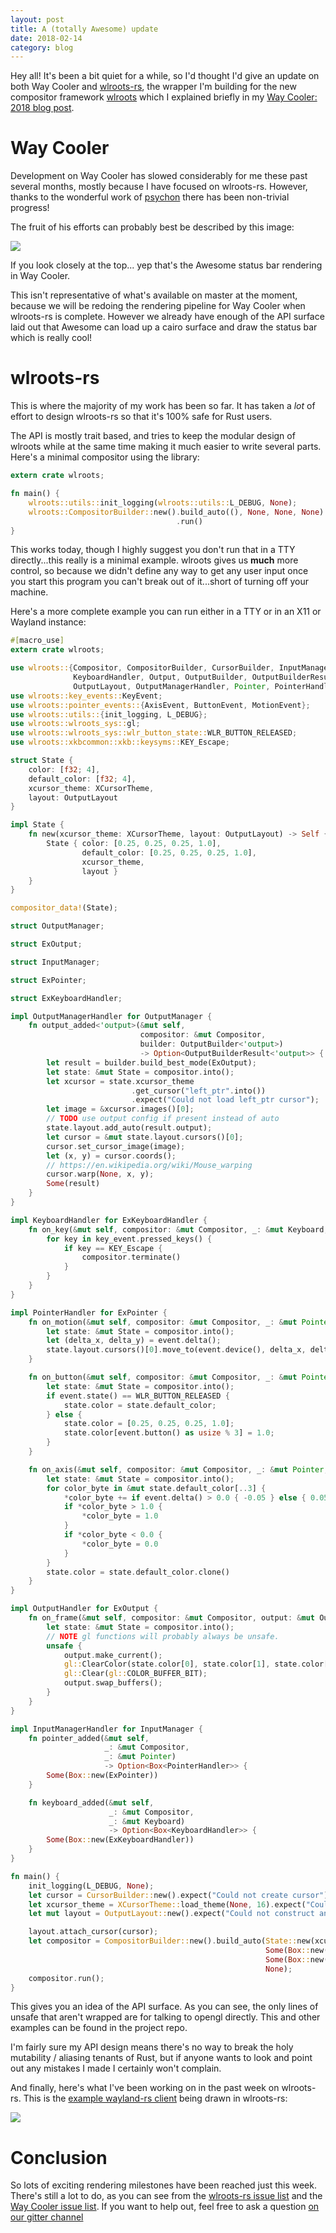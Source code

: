 ```yaml
---
layout: post
title: A (totally Awesome) update
date: 2018-02-14
category: blog
---
```

Hey all! It's been a bit quiet for a while, so I'd thought I'd give an update on both Way Cooler and [wlroots-rs](https://github.com/swaywm/wlroots-rs), the wrapper I'm building for the new compositor framework [wlroots](https://github.com/swaywm/wlroots) which I explained briefly in my [Way Cooler: 2018 blog post](/blog/2017/12/24/way-cooler-2017.html).

# Way Cooler
Development on Way Cooler has slowed considerably for me these past several months, mostly because I have focused on wlroots-rs. However, thanks to the wonderful work of [psychon](https://github.com/psychon) there has been non-trivial progress!

The fruit of his efforts can probably best be described by this image:

![](/assets/awesome_bar_in_way_cooler.png)

If you look closely at the top... yep that's the Awesome status bar rendering in Way Cooler.

This isn't representative of what's available on master at the moment, because we will be redoing the rendering pipeline for Way Cooler when wlroots-rs is complete. However we already have enough of the API surface laid out that Awesome can load up a cairo surface and draw the status bar which is really cool!

# wlroots-rs
This is where the majority of my work has been so far. It has taken a _lot_ of effort to design wlroots-rs so that it's 100% safe for Rust users.

The API is mostly trait based, and tries to keep the modular design of wlroots while at the same time making it much easier to write several parts. Here's a minimal compositor using the library:


```rust
extern crate wlroots;

fn main() {
    wlroots::utils::init_logging(wlroots::utils::L_DEBUG, None);
    wlroots::CompositorBuilder::new().build_auto((), None, None, None)
                                     .run()
}
```

This works today, though I highly suggest you don't run that in a TTY directly...this really is a minimal example. wlroots gives us **much** more control, so because we didn't define any way to get any user input once you start this program you can't break out of it...short of turning off your machine.

Here's a more complete example you can run either in a TTY or in an X11 or Wayland instance:

```rust
#[macro_use]
extern crate wlroots;

use wlroots::{Compositor, CompositorBuilder, CursorBuilder, InputManagerHandler, Keyboard,
              KeyboardHandler, Output, OutputBuilder, OutputBuilderResult, OutputHandler,
              OutputLayout, OutputManagerHandler, Pointer, PointerHandler, XCursorTheme};
use wlroots::key_events::KeyEvent;
use wlroots::pointer_events::{AxisEvent, ButtonEvent, MotionEvent};
use wlroots::utils::{init_logging, L_DEBUG};
use wlroots::wlroots_sys::gl;
use wlroots::wlroots_sys::wlr_button_state::WLR_BUTTON_RELEASED;
use wlroots::xkbcommon::xkb::keysyms::KEY_Escape;

struct State {
    color: [f32; 4],
    default_color: [f32; 4],
    xcursor_theme: XCursorTheme,
    layout: OutputLayout
}

impl State {
    fn new(xcursor_theme: XCursorTheme, layout: OutputLayout) -> Self {
        State { color: [0.25, 0.25, 0.25, 1.0],
                default_color: [0.25, 0.25, 0.25, 1.0],
                xcursor_theme,
                layout }
    }
}

compositor_data!(State);

struct OutputManager;

struct ExOutput;

struct InputManager;

struct ExPointer;

struct ExKeyboardHandler;

impl OutputManagerHandler for OutputManager {
    fn output_added<'output>(&mut self,
                             compositor: &mut Compositor,
                             builder: OutputBuilder<'output>)
                             -> Option<OutputBuilderResult<'output>> {
        let result = builder.build_best_mode(ExOutput);
        let state: &mut State = compositor.into();
        let xcursor = state.xcursor_theme
                           .get_cursor("left_ptr".into())
                           .expect("Could not load left_ptr cursor");
        let image = &xcursor.images()[0];
        // TODO use output config if present instead of auto
        state.layout.add_auto(result.output);
        let cursor = &mut state.layout.cursors()[0];
        cursor.set_cursor_image(image);
        let (x, y) = cursor.coords();
        // https://en.wikipedia.org/wiki/Mouse_warping
        cursor.warp(None, x, y);
        Some(result)
    }
}

impl KeyboardHandler for ExKeyboardHandler {
    fn on_key(&mut self, compositor: &mut Compositor, _: &mut Keyboard, key_event: &mut KeyEvent) {
        for key in key_event.pressed_keys() {
            if key == KEY_Escape {
                compositor.terminate()
            }
        }
    }
}

impl PointerHandler for ExPointer {
    fn on_motion(&mut self, compositor: &mut Compositor, _: &mut Pointer, event: &MotionEvent) {
        let state: &mut State = compositor.into();
        let (delta_x, delta_y) = event.delta();
        state.layout.cursors()[0].move_to(event.device(), delta_x, delta_y);
    }

    fn on_button(&mut self, compositor: &mut Compositor, _: &mut Pointer, event: &ButtonEvent) {
        let state: &mut State = compositor.into();
        if event.state() == WLR_BUTTON_RELEASED {
            state.color = state.default_color;
        } else {
            state.color = [0.25, 0.25, 0.25, 1.0];
            state.color[event.button() as usize % 3] = 1.0;
        }
    }

    fn on_axis(&mut self, compositor: &mut Compositor, _: &mut Pointer, event: &AxisEvent) {
        let state: &mut State = compositor.into();
        for color_byte in &mut state.default_color[..3] {
            *color_byte += if event.delta() > 0.0 { -0.05 } else { 0.05 };
            if *color_byte > 1.0 {
                *color_byte = 1.0
            }
            if *color_byte < 0.0 {
                *color_byte = 0.0
            }
        }
        state.color = state.default_color.clone()
    }
}

impl OutputHandler for ExOutput {
    fn on_frame(&mut self, compositor: &mut Compositor, output: &mut Output) {
        let state: &mut State = compositor.into();
        // NOTE gl functions will probably always be unsafe.
        unsafe {
            output.make_current();
            gl::ClearColor(state.color[0], state.color[1], state.color[2], 1.0);
            gl::Clear(gl::COLOR_BUFFER_BIT);
            output.swap_buffers();
        }
    }
}

impl InputManagerHandler for InputManager {
    fn pointer_added(&mut self,
                     _: &mut Compositor,
                     _: &mut Pointer)
                     -> Option<Box<PointerHandler>> {
        Some(Box::new(ExPointer))
    }

    fn keyboard_added(&mut self,
                      _: &mut Compositor,
                      _: &mut Keyboard)
                      -> Option<Box<KeyboardHandler>> {
        Some(Box::new(ExKeyboardHandler))
    }
}

fn main() {
    init_logging(L_DEBUG, None);
    let cursor = CursorBuilder::new().expect("Could not create cursor");
    let xcursor_theme = XCursorTheme::load_theme(None, 16).expect("Could not load theme");
    let mut layout = OutputLayout::new().expect("Could not construct an output layout");

    layout.attach_cursor(cursor);
    let compositor = CompositorBuilder::new().build_auto(State::new(xcursor_theme, layout),
                                                         Some(Box::new(InputManager)),
                                                         Some(Box::new(OutputManager)),
                                                         None);
    compositor.run();
}
```

This gives you an idea of the API surface. As you can see, the only lines of unsafe that aren't wrapped are for talking to opengl directly. This and other examples can be found in the project repo.

I'm fairly sure my API design means there's no way to break the holy mutability / aliasing tenants of Rust, but if anyone wants to look and point out any mistakes I made I certainly won't complain.

And finally, here's what I've been working on in the past week on wlroots-rs. This is the [example wayland-rs client](https://github.com/Smithay/wayland-rs/blob/master/wayland-client/examples/simple_window.rs) being drawn in wlroots-rs:

![](/assets/proto_wlroots-rs_rendering.png)


# Conclusion
So lots of exciting rendering milestones have been reached just this week. There's still a lot to do, as you can see from the [wlroots-rs issue list](https://github.com/swaywm/wlroots-rs/issues) and the [Way Cooler issue list](https://github.com/way-cooler/way-cooler/issues?q=is%3Aissue+is%3Aopen+label%3AAwesome). If you want to help out, feel free to ask a question [on our gitter channel](https://gitter.im/way-cooler/way-cooler)
